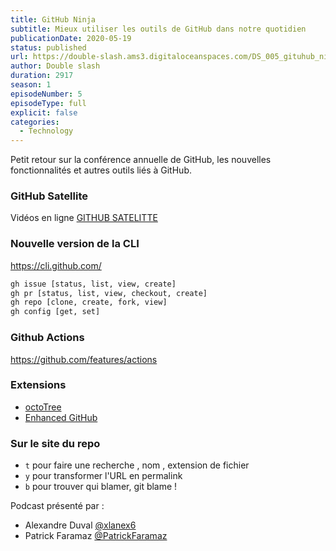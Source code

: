 ```yaml
---
title: GitHub Ninja
subtitle: Mieux utiliser les outils de GitHub dans notre quotidien
publicationDate: 2020-05-19
status: published
url: https://double-slash.ams3.digitaloceanspaces.com/DS_005_gituhub_ninja.mp3
author: Double slash
duration: 2917
season: 1
episodeNumber: 5
episodeType: full
explicit: false
categories:
  - Technology
---
```


Petit retour sur la conférence annuelle de GitHub, les nouvelles fonctionnalités et autres outils liés à GitHub.

### GitHub Satellite
Vidéos en ligne [GITHUB SATELITTE](https://githubsatellite.com/)

### Nouvelle version de la  CLI

https://cli.github.com/

```bash
gh issue [status, list, view, create]
gh pr [status, list, view, checkout, create]
gh repo [clone, create, fork, view]
gh config [get, set]
```

### Github Actions

https://github.com/features/actions

### Extensions

- [octoTree](https://www.octotree.io/)
- [Enhanced GitHub](https://chrome.google.com/webstore/detail/enhanced-github/anlikcnbgdeidpacdbdljnabclhahhmd/related?hl=en)


### Sur le site du repo 

- `t` pour faire une recherche , nom , extension de fichier
- `y` pour transformer l'URL en permalink
- `b` pour trouver qui blamer, git blame !

Podcast présenté par :  
- Alexandre Duval [@xlanex6](https://twitter.com/xlanex6)	
- Patrick Faramaz [@PatrickFaramaz](https://twitter.com/PatrickFaramaz)
